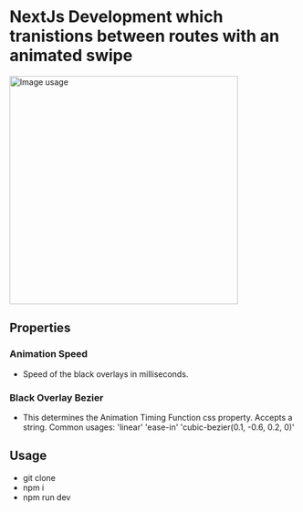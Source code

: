 # NextJs Development which tranistions between routes with an animated swipe

<img src="https://i.imgur.com/1ypl8iM.gif" alt="Image usage" width="400">


## Properties

### Animation Speed
- Speed of the black overlays in milliseconds.

### Black Overlay Bezier
- This determines the Animation Timing Function css property. Accepts a string. Common usages: 
'linear'
'ease-in'
'cubic-bezier(0.1, -0.6, 0.2, 0)'

## Usage
- git clone
- npm i
- npm run dev
